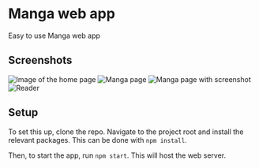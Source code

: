 # Manga web app

Easy to use Manga web app

## Screenshots

![Image of the home page](https://raw.githubusercontent.com/JipFr/manga-5/dev/screenshot/0.png)
![Manga page](https://raw.githubusercontent.com/JipFr/manga-5/dev/screenshot/1.png)
![Manga page with screenshot](https://raw.githubusercontent.com/JipFr/manga-5/dev/screenshot/2.png)
![Reader](https://raw.githubusercontent.com/JipFr/manga-5/dev/screenshot/3.png)

## Setup

To set this up, clone the repo. Navigate to the project root and install the relevant packages. This can be done with `npm install`. 

Then, to start the app, run `npm start`. This will host the web server.